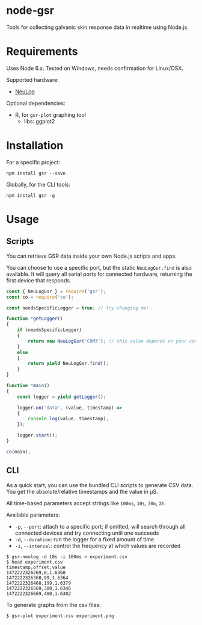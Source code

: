 # node-gsr
Tools for collecting galvanic skin response data in realtime using Node.js.

# Requirements
Uses Node 6.x. Tested on Windows, needs confirmation for Linux/OSX.

Supported hardware:
- [NeuLog](https://neulog.com/gsr/)

Optional dependencies:
- R, for `gsr-plot` graphing tool
	- libs: ggplot2

# Installation
For a specific project:
```
npm install gsr --save
```

Globally, for the CLI tools:
```
npm install gsr -g
```

# Usage
## Scripts
You can retrieve GSR data inside your own Node.js scripts and apps.

You can choose to use a specific port, but the static `NeuLogGsr.find` is also available.
It will query all serial ports for connected hardware, returning the first device that responds.

```javascript
const { NeuLogGsr } = require('gsr');
const co = require('co');

const needsSpecificLogger = true; // try changing me!

function *getLogger()
{
	if (needsSpecificLogger)
	{
		return new NeuLogGsr('COM3'); // this value depends on your configuration
	}
	else
	{
		return yield NeuLogGsr.find();
	}
}

function *main()
{
	const logger = yield getLogger();

	logger.on('data', (value, timestamp) =>
	{
		console.log(value, timestamp);
	});

	logger.start();
}

co(main);
```

## CLI
As a quick start, you can use the bundled CLI scripts to generate CSV data.
You get the absolute/relative timestamps and the value in μS.

All time-based parameters accept strings like `100ms`, `10s`, `30m`, `2h`.

Available parameters:
- `-p`, `--port`: attach to a specific port; if omitted, will search through all connected devices and try connecting until one succeeds
- `-d`, `--duration`: run the logger for a fixed amount of time
- `-i`, `--interval`: control the frequency at which values are recorded

```
$ gsr-neulog -d 10s -i 100ms > experiment.csv
$ head experiment.csv
timestamp,offset,value
1472222326269,0,1.6368
1472222326368,99,1.6364
1472222326468,199,1.6379
1472222326569,300,1.6346
1472222326669,400,1.6302
```

To generate graphs from the csv files:
```
$ gsr-plot experiment.csv experiment.png
```